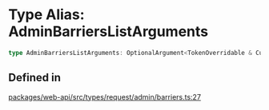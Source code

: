# Type Alias: AdminBarriersListArguments

```ts
type AdminBarriersListArguments: OptionalArgument<TokenOverridable & CursorPaginationEnabled>;
```

## Defined in

[packages/web-api/src/types/request/admin/barriers.ts:27](https://github.com/slackapi/node-slack-sdk/blob/c15385ef93ccdde9702f52f7d1f445999203d794/packages/web-api/src/types/request/admin/barriers.ts#L27)
